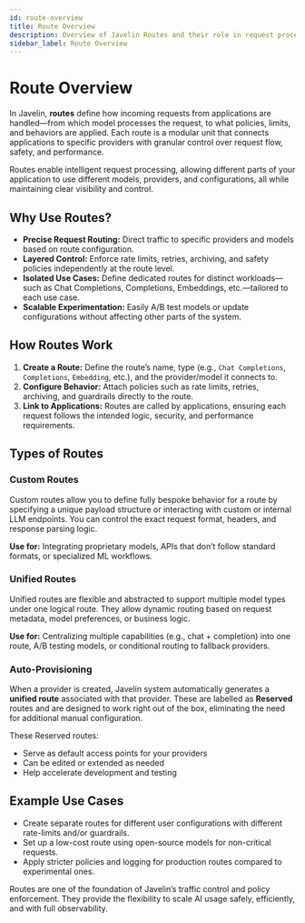```yaml
---
id: route-overview
title: Route Overview
description: Overview of Javelin Routes and their role in request processing
sidebar_label: Route Overview
---
```


# Route Overview

In Javelin, **routes** define how incoming requests from applications are handled—from which model processes the request, to what policies, limits, and behaviors are applied. Each route is a modular unit that connects applications to specific providers with granular control over request flow, safety, and performance.

Routes enable intelligent request processing, allowing different parts of your application to use different models, providers, and configurations, all while maintaining clear visibility and control.

## Why Use Routes?

- **Precise Request Routing:** Direct traffic to specific providers and models based on route configuration.
- **Layered Control:** Enforce rate limits, retries, archiving, and safety policies independently at the route level.
- **Isolated Use Cases:** Define dedicated routes for distinct workloads—such as Chat Completions, Completions, Embeddings, etc.—tailored to each use case.
- **Scalable Experimentation:** Easily A/B test models or update configurations without affecting other parts of the system.

## How Routes Work

1. **Create a Route:** Define the route’s name, type (e.g., `Chat Completions`, `Completions`, `Embedding`, etc.), and the provider/model it connects to.
2. **Configure Behavior:** Attach policies such as rate limits, retries, archiving, and guardrails directly to the route.
3. **Link to Applications:** Routes are called by applications, ensuring each request follows the intended logic, security, and performance requirements.

## Types of Routes

### Custom Routes

Custom routes allow you to define fully bespoke behavior for a route by specifying a unique payload structure or interacting with custom or internal LLM endpoints. You can control the exact request format, headers, and response parsing logic.

**Use for:** Integrating proprietary models, APIs that don’t follow standard formats, or specialized ML workflows.

### Unified Routes

Unified routes are flexible and abstracted to support multiple model types under one logical route. They allow dynamic routing based on request metadata, model preferences, or business logic.

**Use for:** Centralizing multiple capabilities (e.g., chat + completion) into one route, A/B testing models, or conditional routing to fallback providers.

### Auto-Provisioning

When a provider is created, Javelin system automatically generates a **unified route** associated with that provider. These are labelled as **Reserved** routes and are designed to work right out of the box, eliminating the need for additional manual configuration.

These Reserved routes:
- Serve as default access points for your providers
- Can be edited or extended as needed
- Help accelerate development and testing

## Example Use Cases

- Create separate routes for different user configurations with different rate-limits and/or guardrails.
- Set up a low-cost route using open-source models for non-critical requests.
- Apply stricter policies and logging for production routes compared to experimental ones.

Routes are one of the foundation of Javelin’s traffic control and policy enforcement. They provide the flexibility to scale AI usage safely, efficiently, and with full observability.
